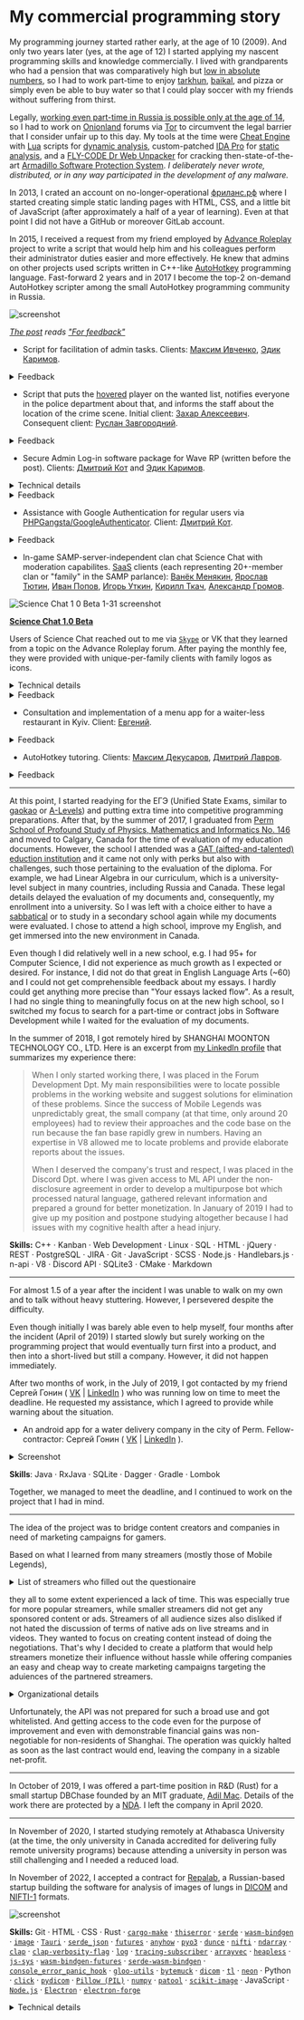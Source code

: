# My commercial programming story

My programming journey started rather early, at the age of 10 (2009). And only two years later (yes, at the age of 12) I started applying my nascent programming skills and knowledge commercially. I lived with grandparents who had a pension that was comparatively high but [low in absolute numbers](https://www.statista.com/statistics/1093950/average-monthly-retirement-benefit-value-russia/), so I had to work part-time to enjoy [tarkhun](https://en.wikipedia.org/wiki/Tarkhuna_(drink)), [baikal](https://en.wikipedia.org/wiki/Baikal_(drink)), and pizza or simply even be able to buy water so that I could play soccer with my friends without suffering from thirst.

Legally, [working even part-time in Russia is possible only at the age of 14](https://www.consultant.ru/document/cons_doc_LAW_34683/9627c87f117f9ccaaf55a73c9a614626c1e87ce0/), so I had to work on [Onionland](https://en.wiktionary.org/wiki/Onionland) forums via [Tor](https://en.wikipedia.org/wiki/Tor_(network)) to circumvent the legal barrier that I consider unfair up to this day. My tools at the time were [Cheat Engine](https://en.wikipedia.org/wiki/Cheat_Engine) with [Lua](https://en.wikipedia.org/wiki/Lua_(programming_language)) scripts for [dynamic analysis](https://en.wikipedia.org/wiki/Dynamic_program_analysis), custom-patched [IDA Pro](https://en.wikipedia.org/wiki/Interactive_Disassembler) for [static analysis](https://en.wikipedia.org/wiki/Static_program_analysis), and a [FLY-CODE Dr Web Unpacker](https://cdn-download.drweb.com/pub/drweb/esuite/13.0.0/documentation/drweb-13.0-esuite-user-manual-windows-en.pdf) for cracking then-state-of-the-art [Armadillo Software Protection System](https://www.google.com/search?q=Armadillo+Software+Protection+System). *I deliberately never wrote, distributed, or in any way participated in the development of any malware.*

In 2013, I crated an account on no-longer-operational [фриланс.рф](фриланс.рф) where I started creating simple static landing pages with HTML, CSS, and a little bit of JavaScript (after approximately a half of a year of learning). Even at that point I did not have a GitHub or moreover GitLab account.

In 2015, I received a request from my friend employed by [Advance Roleplay](https://www.adv-rp.com/about_us/) project to write a script that would help him and his colleagues perform their administrator duties easier and more effectively. He knew that admins on other projects used scripts written in C++-like [AutoHotkey](https://en.wikipedia.org/wiki/AutoHotkey) programming language. Fast-forward 2 years and in 2017 I become the top-2 on-demand AutoHotkey scripter among the small AutoHotkey programming community in Russia.

![screenshot](https://i.imgur.com/WMp9aAv.png)

*[The post](https://vk.com/wall82826648_1150) reads ["For feedback"](https://translate.google.com/?sl=ru&tl=en&text=%D0%B4%D0%BB%D1%8F%20%D0%BE%D1%82%D0%B7%D1%8B%D0%B2%D0%BE%D0%B2%20%D0%BE%20%D1%80%D0%B0%D0%B1%D0%BE%D1%82%D0%B5&op=translate&hl=en)*

* Script for facilitation of admin tasks. Clients: [Максим Ивченко](https://vk.com/ivchencko1998), [Эдик Каримов](https://vk.com/id65484465).

<details>
  <summary>Feedback</summary>

[**Максим Ивченко**](https://vk.com/ivchencko1998):

> [I] agree with other commentators. The guy writes great scripts and what's the most important is that he doesn't get mad when asked for assistance.
> 
> Original: ["Согласен с остальными комментаторами. Чел пишет отличные скрипты и что главное, не бомбит если просишь помощи."](https://vk.com/wall82826648_1150?reply=1168).
> 
> Google Translate's take: ["Agree with other commentators. Chel writes excellent scripts and, most importantly, does not bomb if you ask for help."](https://translate.google.com/?hl=en&sl=ru&tl=en&text=%D0%A1%D0%BE%D0%B3%D0%BB%D0%B0%D1%81%D0%B5%D0%BD%20%D1%81%20%D0%BE%D1%81%D1%82%D0%B0%D0%BB%D1%8C%D0%BD%D1%8B%D0%BC%D0%B8%20%D0%BA%D0%BE%D0%BC%D0%BC%D0%B5%D0%BD%D1%82%D0%B0%D1%82%D0%BE%D1%80%D0%B0%D0%BC%D0%B8.%20%D0%A7%D0%B5%D0%BB%20%D0%BF%D0%B8%D1%88%D0%B5%D1%82%20%D0%BE%D1%82%D0%BB%D0%B8%D1%87%D0%BD%D1%8B%D0%B5%20%D1%81%D0%BA%D1%80%D0%B8%D0%BF%D1%82%D1%8B%20%D0%B8%20%D1%87%D1%82%D0%BE%20%D0%B3%D0%BB%D0%B0%D0%B2%D0%BD%D0%BE%D0%B5%2C%20%D0%BD%D0%B5%20%D0%B1%D0%BE%D0%BC%D0%B1%D0%B8%D1%82%20%D0%B5%D1%81%D0%BB%D0%B8%20%D0%BF%D1%80%D0%BE%D1%81%D0%B8%D1%88%D1%8C%20%D0%BF%D0%BE%D0%BC%D0%BE%D1%89%D0%B8.&op=translate).
</details>

* Script that puts the [hovered](https://www.merriam-webster.com/dictionary/hover) player on the wanted list, notifies everyone in the police department about that, and informs the staff about the location of the crime scene. Initial client: [Захар Алексеевич](https://vk.com/qw2143). Consequent client: [Руслан Завгородний](https://vk.com/zavgorus2k).

<details>
  <summary>Feedback</summary>

[**Захар Алексеевич**](https://vk.com/qw2143):

> "[The author] completed the task in a short time, excellent work. [I] recommend.".
> 
> Original: ["Сделал то, что требуется в короткие сроки, работа отличная. Советую обращаться."](https://vk.com/deemakid?w=wall82826648_1150_r1152).
>
> Google Translate's take: ["He did what was required in a short time, the work is excellent. I advise you to apply."](https://translate.google.com/?sl=ru&tl=en&text=%D0%A1%D0%B4%D0%B5%D0%BB%D0%B0%D0%BB%20%D1%82%D0%BE%2C%20%D1%87%D1%82%D0%BE%20%D1%82%D1%80%D0%B5%D0%B1%D1%83%D0%B5%D1%82%D1%81%D1%8F%20%D0%B2%20%D0%BA%D0%BE%D1%80%D0%BE%D1%82%D0%BA%D0%B8%D0%B5%20%D1%81%D1%80%D0%BE%D0%BA%D0%B8%2C%20%D1%80%D0%B0%D0%B1%D0%BE%D1%82%D0%B0%20%D0%BE%D1%82%D0%BB%D0%B8%D1%87%D0%BD%D0%B0%D1%8F.%20%D0%A1%D0%BE%D0%B2%D0%B5%D1%82%D1%83%D1%8E%20%D0%BE%D0%B1%D1%80%D0%B0%D1%89%D0%B0%D1%82%D1%8C%D1%81%D1%8F.&op=translate&hl=en).

[**Руслан Завгородний**](https://vk.com/zavgorus2k)

> [The author is] a man who is professional in the field of programming. His profound foundational knowledge and extensive experience allow him to develop a wide variety of different scripts which amaze the audience.
>
> Original: ["Человек, который является профессионалом в сфере программирования. Огромная база знаний и богатый опыт позволяют ему создавать разноплановые скрипты, которые удивляют аудиторию."](https://vk.com/wall82826648_1150?reply=1167).
>
> Google Translate's take: ["A person who is a professional in the field of programming. A huge knowledge base and rich experience allow him to create diverse scripts that surprise the audience."](https://translate.google.com/?sl=ru&tl=en&text=%D0%A7%D0%B5%D0%BB%D0%BE%D0%B2%D0%B5%D0%BA%2C%20%D0%BA%D0%BE%D1%82%D0%BE%D1%80%D1%8B%D0%B9%20%D1%8F%D0%B2%D0%BB%D1%8F%D0%B5%D1%82%D1%81%D1%8F%20%D0%BF%D1%80%D0%BE%D1%84%D0%B5%D1%81%D1%81%D0%B8%D0%BE%D0%BD%D0%B0%D0%BB%D0%BE%D0%BC%20%D0%B2%20%D1%81%D1%84%D0%B5%D1%80%D0%B5%20%D0%BF%D1%80%D0%BE%D0%B3%D1%80%D0%B0%D0%BC%D0%BC%D0%B8%D1%80%D0%BE%D0%B2%D0%B0%D0%BD%D0%B8%D1%8F.%20%D0%9E%D0%B3%D1%80%D0%BE%D0%BC%D0%BD%D0%B0%D1%8F%20%D0%B1%D0%B0%D0%B7%D0%B0%20%D0%B7%D0%BD%D0%B0%D0%BD%D0%B8%D0%B9%20%D0%B8%20%D0%B1%D0%BE%D0%B3%D0%B0%D1%82%D1%8B%D0%B9%20%D0%BE%D0%BF%D1%8B%D1%82%20%D0%BF%D0%BE%D0%B7%D0%B2%D0%BE%D0%BB%D1%8F%D1%8E%D1%82%20%D0%B5%D0%BC%D1%83%20%D1%81%D0%BE%D0%B7%D0%B4%D0%B0%D0%B2%D0%B0%D1%82%D1%8C%20%D1%80%D0%B0%D0%B7%D0%BD%D0%BE%D0%BF%D0%BB%D0%B0%D0%BD%D0%BE%D0%B2%D1%8B%D0%B5%20%D1%81%D0%BA%D1%80%D0%B8%D0%BF%D1%82%D1%8B%2C%20%D0%BA%D0%BE%D1%82%D0%BE%D1%80%D1%8B%D0%B5%20%D1%83%D0%B4%D0%B8%D0%B2%D0%BB%D1%8F%D1%8E%D1%82%20%D0%B0%D1%83%D0%B4%D0%B8%D1%82%D0%BE%D1%80%D0%B8%D1%8E.%0A&op=translate&hl=en).
</details>

* Secure Admin Log-in software package for Wave RP (written before the post). Clients: [Дмитрий Кот](https://vk.com/kowka228) and [Эдик Каримов](https://vk.com/id65484465).

<details>
  <summary>Technical details</summary>

This solution consisted of several components:
  - Admin ID Generator. The one-time executable that obtained the serial number of the hard drive, and requested the server to finalize giving the admin rights to the account on the active SAMP launcher. In the process, it also assigned the admin a unique ID, hence the name. It also had a simplistic GUI that displayed such information as IP, encrypted serial number of the hard-drive, and the nickname of the active SAMP account. Upon competion, the application displayed a congratulatory window and overwrote the clipboard with the new admin ID, which the new administrator was supposed to keep secret. Since the access to the Admin ID Generator was supposed to be provided via one-time link and only over a screen-sharing session on Skype and the application was fairly useless for anyone without the pre-authorization, the Admin ID Generator never received its own builder.
  - Minimal PHP & MySQL server implementing the necessary routing and handlers, including those for keeping the track of the admin data records, as well as those for providing REST API for verification of one-time passwords-hashes generated based on the serial numbers of the hard drives and time (for up to 3 secs difference).
  - Secure Admin Log-in application builder. This builder was supposed to build binary-wise distinct yet functionally equivalent applications for each new admin so that the leaks of the applications were identifiable. Functionally, any of these applications would notify the server about being ran on a particular hardware (serial number of the hard drive) and on a particular IP so that the server could instantly remove the admin rights of the suspected admin if their admin ID is compomised and so that the admin could log-in with dynamically-generated passwords hassle-free.
</details>

<details>
  <summary>Feedback</summary>

> He executes all [feature-]requests with brilliance. [He posses] creativity and out-of-the-box approach to development, as well as great *исполнительность* (check notes) and responsibility. To sum it up, AMAZING!
> 
> *Linguistic note: the word "исполнительность" is a noun that means the capability of an individual to get things done, often implying regardless of the circumstances and ["black swans"](https://en.wikipedia.org/wiki/Black_swan_theory). It also has a strong connotation with self-discipline and/or diligence.*
> 
> Original: ["Справляется со всеми задачами на отлично. Креативность и нестандартный подход к делу, а также хорошая исполнительность и чувство ответственности. В общем, мо-ло-дец!"](https://vk.com/wall82826648_1150?reply=1165).
> 
> Google Translate's take: ["Copes with all tasks perfectly well. Creativity and a non-standard approach to business, as well as good diligence and a sense of responsibility. In general, mo-lo-dets!"](https://translate.google.com/?hl=en&sl=ru&tl=en&text=%D0%A1%D0%BF%D1%80%D0%B0%D0%B2%D0%BB%D1%8F%D0%B5%D1%82%D1%81%D1%8F%20%D1%81%D0%BE%20%D0%B2%D1%81%D0%B5%D0%BC%D0%B8%20%D0%B7%D0%B0%D0%B4%D0%B0%D1%87%D0%B0%D0%BC%D0%B8%20%D0%BD%D0%B0%20%D0%BE%D1%82%D0%BB%D0%B8%D1%87%D0%BD%D0%BE.%20%D0%9A%D1%80%D0%B5%D0%B0%D1%82%D0%B8%D0%B2%D0%BD%D0%BE%D1%81%D1%82%D1%8C%20%D0%B8%20%D0%BD%D0%B5%D1%81%D1%82%D0%B0%D0%BD%D0%B4%D0%B0%D1%80%D1%82%D0%BD%D1%8B%D0%B9%20%D0%BF%D0%BE%D0%B4%D1%85%D0%BE%D0%B4%20%D0%BA%20%D0%B4%D0%B5%D0%BB%D1%83%2C%20%D0%B0%20%D1%82%D0%B0%D0%BA%D0%B6%D0%B5%20%D1%85%D0%BE%D1%80%D0%BE%D1%88%D0%B0%D1%8F%20%D0%B8%D1%81%D0%BF%D0%BE%D0%BB%D0%BD%D0%B8%D1%82%D0%B5%D0%BB%D1%8C%D0%BD%D0%BE%D1%81%D1%82%D1%8C%20%D0%B8%20%D1%87%D1%83%D0%B2%D1%81%D1%82%D0%B2%D0%BE%20%D0%BE%D1%82%D0%B2%D0%B5%D1%82%D1%81%D1%82%D0%B2%D0%B5%D0%BD%D0%BD%D0%BE%D1%81%D1%82%D0%B8.%20%D0%92%20%D0%BE%D0%B1%D1%89%D0%B5%D0%BC%2C%20%D0%BC%D0%BE-%D0%BB%D0%BE-%D0%B4%D0%B5%D1%86!&op=translate).
</details>

* Assistance with Google Authentication for regular users via [PHPGangsta/GoogleAuthenticator](https://github.com/PHPGangsta/GoogleAuthenticator). Client: [Дмитрий Кот](https://vk.com/kowka228).

<details>
  <summary>Feedback</summary>

> [The author] helped with Google Authenticator Web API in short time. I'm very grateful, thanks.
> 
> Original: ["Помог с Web API Google Authenticator за короткое время. I'm very blagodaren, thanks."](https://vk.com/deemakid?w=wall82826648_1150_r1154).
>
> Google Translate's take: ["Helped with Google Authenticator Web API in a short time. I'm very grateful, thanks."](https://translate.google.com/?hl=en&sl=ru&tl=en&text=%D0%9F%D0%BE%D0%BC%D0%BE%D0%B3%20%D1%81%20Web%20API%20Google%20Authenticator%20%D0%B7%D0%B0%20%D0%BA%D0%BE%D1%80%D0%BE%D1%82%D0%BA%D0%BE%D0%B5%20%D0%B2%D1%80%D0%B5%D0%BC%D1%8F.%20I%27m%20very%20blagodaren%2C%20thanks.&op=translate).
</details>

* In-game SAMP-server-independent clan chat Science Chat with moderation capabilites. [SaaS](https://en.wikipedia.org/wiki/Software_as_a_service) clients (each representing 20+-member clan or "family" in the SAMP parlance): [Ванёк Менякин](https://vk.com/vanek185), [Ярослав Тютин](https://vk.com/one.hardy), [Иван Попов](https://vk.com/id157455936), [Игорь Уткин](https://vk.com/igorau), [Кирилл Ткач](https://vk.com/kirillxtkach), [Александр Громов](https://vk.com/wall82826648_1150?reply=1198).

![Science Chat 1 0 Beta 1-31 screenshot](https://user-images.githubusercontent.com/16991108/235563972-fc2acf9e-e081-4485-ba65-3bba55fab4da.png)

[**Science Chat 1.0 Beta**](https://www.youtube.com/watch?v=HmsZO19Qj_0)

Users of Science Chat reached out to me via [`Skype`](https://en.wikipedia.org/wiki/Skype) or VK that they learned from a topic on the Advance Roleplay forum. After paying the monthly fee, they were provided with unique-per-family clients with family logos as icons.

<details>
  <summary>Technical details</summary>
  
Regardless of the family, these clients underwent the initialilizing procedure via a centralized PHP&MySQL server and after that established decentralized communication via UDP sockets using a simple custom binary protocol. The server was responsible for delivering the most important messages such as muting, unmuting, nickname change, etc, as well as for storing the financial information (expiry dates, client contacts, etc).
</details>
  
<details>
  <summary>Feedback</summary>

[**Ярослав Тютин**](https://vk.com/one.hardy):

> The author pays close attention to suggestions, criticism. The script is wonderful but still requires extra polishing.
>
> Original: ["Автор прислушивается к предложениям, критики. Скрипт отличный, но в какой-то степени требует доработки."](https://vk.com/deemakid?w=wall82826648_1150_r1155).
>
> Google Translate's take: ["The author listens to suggestions and criticism. The script is great, but needs some work."]([https://translate.google.com/?hl=en&sl=ru&tl=en&text=%D0%9F%D0%BE%D0%BC%D0%BE%D0%B3%20%D1%81%20Web%20API%20Google%20Authenticator%20%D0%B7%D0%B0%20%D0%BA%D0%BE%D1%80%D0%BE%D1%82%D0%BA%D0%BE%D0%B5%20%D0%B2%D1%80%D0%B5%D0%BC%D1%8F.%20I%27m%20very%20blagodaren%2C%20thanks.&op=translate](https://translate.google.com/?hl=en&sl=ru&tl=en&text=%D0%90%D0%B2%D1%82%D0%BE%D1%80%20%D0%BF%D1%80%D0%B8%D1%81%D0%BB%D1%83%D1%88%D0%B8%D0%B2%D0%B0%D0%B5%D1%82%D1%81%D1%8F%20%D0%BA%20%D0%BF%D1%80%D0%B5%D0%B4%D0%BB%D0%BE%D0%B6%D0%B5%D0%BD%D0%B8%D1%8F%D0%BC%2C%20%D0%BA%D1%80%D0%B8%D1%82%D0%B8%D0%BA%D0%B8.%20%D0%A1%D0%BA%D1%80%D0%B8%D0%BF%D1%82%20%D0%BE%D1%82%D0%BB%D0%B8%D1%87%D0%BD%D1%8B%D0%B9%2C%20%D0%BD%D0%BE%20%D0%B2%20%D0%BA%D0%B0%D0%BA%D0%BE%D0%B9-%D1%82%D0%BE%20%D1%81%D1%82%D0%B5%D0%BF%D0%B5%D0%BD%D0%B8%20%D1%82%D1%80%D0%B5%D0%B1%D1%83%D0%B5%D1%82%20%D0%B4%D0%BE%D1%80%D0%B0%D0%B1%D0%BE%D1%82%D0%BA%D0%B8.&op=translate)).
>
> *Note: the criticism was related to the need to know which one of the four string encodings was used by their client of SAMP (e.g. [ANSI](https://vovsoft.com/blog/difference-between-ansi-and-utf-8/)). Since there were multiple popular SAMP clients and the string encodings used by the client of SAMP could differ from those used by the OS, I did not see an easy way to determine the string encodings. In addition, the hosting provider [Fozzy](https://fozzy.com/us/) had short daily downtimes, which happened during the prime time due to the time difference.*

[**Иван Попов**](https://vk.com/id157455936):

> Good programmer, but he refused to create a \[CS:GO skin\] roulette.
> 
> Original: ["Хороший программист, только рулетку писать отказался"](https://vk.com/wall82826648_1150?reply=1156).
> 
> Google Translate's take: ["Good programmer, only refused to write roulette"](https://translate.google.com/?hl=en&sl=ru&tl=en&text=%D0%A5%D0%BE%D1%80%D0%BE%D1%88%D0%B8%D0%B9%20%D0%BF%D1%80%D0%BE%D0%B3%D1%80%D0%B0%D0%BC%D0%BC%D0%B8%D1%81%D1%82%2C%20%D1%82%D0%BE%D0%BB%D1%8C%D0%BA%D0%BE%20%D1%80%D1%83%D0%BB%D0%B5%D1%82%D0%BA%D1%83%20%D0%BF%D0%B8%D1%81%D0%B0%D1%82%D1%8C%20%D0%BE%D1%82%D0%BA%D0%B0%D0%B7%D0%B0%D0%BB%D1%81%D1%8F&op=translate).
>
> *Note: I refused to take up this job because gambling contravenes my principles.*

[**Игорь Уткин**](https://vk.com/igorau):

> Great script. Great author. [You got my] respect!
> 
> Original: ["Отличный скрипт. Отличный автор. Респект!"](https://vk.com/wall82826648_1150?reply=1159).
> 
> Google Translate's take: ["Great script. Excellent author. Respect!"](https://translate.google.com/?hl=en&sl=ru&tl=en&text=%D0%9E%D1%82%D0%BB%D0%B8%D1%87%D0%BD%D1%8B%D0%B9%20%D1%81%D0%BA%D1%80%D0%B8%D0%BF%D1%82.%20%D0%9E%D1%82%D0%BB%D0%B8%D1%87%D0%BD%D1%8B%D0%B9%20%D0%B0%D0%B2%D1%82%D0%BE%D1%80.%20%D0%A0%D0%B5%D1%81%D0%BF%D0%B5%D0%BA%D1%82!&op=translate).

[**Ванёк Менякин**](https://vk.com/vanek185):

> Skilled man who knows his trade well. He puts his [heart and] soul into the scripts. 
> 
> Original: ["Умелый человек, знает толк в своем деле. Все скриптв делает с душой."](https://vk.com/wall82826648_1150?reply=1160).
> 
> Google Translate's take: ["Skilled man, knows a lot about his business. All scripts do with soul."](https://translate.google.com/?hl=en&sl=ru&tl=en&text=%D0%A3%D0%BC%D0%B5%D0%BB%D1%8B%D0%B9%20%D1%87%D0%B5%D0%BB%D0%BE%D0%B2%D0%B5%D0%BA%2C%20%D0%B7%D0%BD%D0%B0%D0%B5%D1%82%20%D1%82%D0%BE%D0%BB%D0%BA%20%D0%B2%20%D1%81%D0%B2%D0%BE%D0%B5%D0%BC%20%D0%B4%D0%B5%D0%BB%D0%B5.%20%D0%92%D1%81%D0%B5%20%D1%81%D0%BA%D1%80%D0%B8%D0%BF%D1%82%D0%B2%20%D0%B4%D0%B5%D0%BB%D0%B0%D0%B5%D1%82%20%D1%81%20%D0%B4%D1%83%D1%88%D0%BE%D0%B9.&op=translate).

[**Кирилл Ткач**](https://vk.com/kirillxtkach):

> [He has] developed plenty of awesome scripts, which remain in use up to this day, [I can] recommend you to everyone. +rep.
>
> Original: ["Сделал множество отличных скриптов, которые используются по сей день, всем советую. +rep"](https://vk.com/wall82826648_1150?reply=1161).
> 
> Google Translate's take: ["I made a lot of great scripts that are used to this day, I advise everyone. +rep"](https://translate.google.com/?hl=en&sl=ru&tl=en&text=%D0%A1%D0%B4%D0%B5%D0%BB%D0%B0%D0%BB%20%D0%BC%D0%BD%D0%BE%D0%B6%D0%B5%D1%81%D1%82%D0%B2%D0%BE%20%D0%BE%D1%82%D0%BB%D0%B8%D1%87%D0%BD%D1%8B%D1%85%20%D1%81%D0%BA%D1%80%D0%B8%D0%BF%D1%82%D0%BE%D0%B2%2C%20%D0%BA%D0%BE%D1%82%D0%BE%D1%80%D1%8B%D0%B5%20%D0%B8%D1%81%D0%BF%D0%BE%D0%BB%D1%8C%D0%B7%D1%83%D1%8E%D1%82%D1%81%D1%8F%20%D0%BF%D0%BE%20%D1%81%D0%B5%D0%B9%20%D0%B4%D0%B5%D0%BD%D1%8C%2C%20%D0%B2%D1%81%D0%B5%D0%BC%20%D1%81%D0%BE%D0%B2%D0%B5%D1%82%D1%83%D1%8E.%20%2Brep&op=translate)

[**Дмитрий Казначеев**](https://vk.com/dikey41):

> Amazing person who can help anytime and does not get mad. [You should] contact [him] :)
>
> Original: ["Отличный человек, все время поможет и не бомбит. Обращайтесь)"](https://vk.com/wall82826648_1150?reply=1162).
>
> Google Translate's take: ["A great person, he always helps and does not bomb. Contact)"](https://translate.google.com/?hl=en&sl=ru&tl=en&text=%D0%9E%D1%82%D0%BB%D0%B8%D1%87%D0%BD%D1%8B%D0%B9%20%D1%87%D0%B5%D0%BB%D0%BE%D0%B2%D0%B5%D0%BA%2C%20%D0%B2%D1%81%D0%B5%20%D0%B2%D1%80%D0%B5%D0%BC%D1%8F%20%D0%BF%D0%BE%D0%BC%D0%BE%D0%B6%D0%B5%D1%82%20%D0%B8%20%D0%BD%D0%B5%20%D0%B1%D0%BE%D0%BC%D0%B1%D0%B8%D1%82.%20%D0%9E%D0%B1%D1%80%D0%B0%D1%89%D0%B0%D0%B9%D1%82%D0%B5%D1%81%D1%8C)&op=translate).

[**Рамиз Гасанлы**](https://vk.com/ramizik177):

> I wish you success in the growth.
> 
> Original: ["Желаю удачи в развитии"](https://vk.com/wall82826648_1150?reply=1163).
> 
> Google Translate's take: ["I wish you good luck in development"](https://translate.google.com/?hl=en&sl=ru&tl=en&text=%D0%96%D0%B5%D0%BB%D0%B0%D1%8E%20%D1%83%D0%B4%D0%B0%D1%87%D0%B8%20%D0%B2%20%D1%80%D0%B0%D0%B7%D0%B2%D0%B8%D1%82%D0%B8%D0%B8&op=translate).

[**Дмитрий Ляшик**](https://vk.com/dima_lyashik):

> [He] creates amazing scripts and even knows something [advanced] in programming, while being a great friend with whom you can discuss [anything and] whenever.
> 
> Original: ["Делает отличные скрипты и даже что-то знает в программировании, а так отличный друг с которым можно всегда поговорить"](https://vk.com/wall82826648_1150?reply=1164).
> 
> Google Translate's take: ["Makes great scripts and even knows something in programming, otherwise a great friend with whom you can always talk"](https://translate.google.com/?hl=en&sl=ru&tl=en&text=%D0%94%D0%B5%D0%BB%D0%B0%D0%B5%D1%82%20%D0%BE%D1%82%D0%BB%D0%B8%D1%87%D0%BD%D1%8B%D0%B5%20%D1%81%D0%BA%D1%80%D0%B8%D0%BF%D1%82%D1%8B%20%D0%B8%20%D0%B4%D0%B0%D0%B6%D0%B5%20%D1%87%D1%82%D0%BE-%D1%82%D0%BE%20%D0%B7%D0%BD%D0%B0%D0%B5%D1%82%20%D0%B2%20%D0%BF%D1%80%D0%BE%D0%B3%D1%80%D0%B0%D0%BC%D0%BC%D0%B8%D1%80%D0%BE%D0%B2%D0%B0%D0%BD%D0%B8%D0%B8%2C%20%D0%B0%20%D1%82%D0%B0%D0%BA%20%D0%BE%D1%82%D0%BB%D0%B8%D1%87%D0%BD%D1%8B%D0%B9%20%D0%B4%D1%80%D1%83%D0%B3%20%D1%81%20%D0%BA%D0%BE%D1%82%D0%BE%D1%80%D1%8B%D0%BC%20%D0%BC%D0%BE%D0%B6%D0%BD%D0%BE%20%D0%B2%D1%81%D0%B5%D0%B3%D0%B4%D0%B0%20%D0%BF%D0%BE%D0%B3%D0%BE%D0%B2%D0%BE%D1%80%D0%B8%D1%82%D1%8C&op=translate).

[**Денис Перцев**](https://vk.com/d3ncha):

> I am a layman when it comes to programming [so I cannot appreciate the technical merit] but I loved the application [he had developed].
> 
> Original: ["Я в программирование ноль, но сама программа мне сильно понравилась"](https://vk.com/wall82826648_1150?reply=1166).
> 
> Google Translate's take: ["I am zero in programming, but I really liked the program itself"](https://translate.google.com/?hl=en&sl=ru&tl=en&text=%D0%AF%20%D0%B2%20%D0%BF%D1%80%D0%BE%D0%B3%D1%80%D0%B0%D0%BC%D0%BC%D0%B8%D1%80%D0%BE%D0%B2%D0%B0%D0%BD%D0%B8%D0%B5%20%D0%BD%D0%BE%D0%BB%D1%8C%2C%20%D0%BD%D0%BE%20%D1%81%D0%B0%D0%BC%D0%B0%20%D0%BF%D1%80%D0%BE%D0%B3%D1%80%D0%B0%D0%BC%D0%BC%D0%B0%20%D0%BC%D0%BD%D0%B5%20%D1%81%D0%B8%D0%BB%D1%8C%D0%BD%D0%BE%20%D0%BF%D0%BE%D0%BD%D1%80%D0%B0%D0%B2%D0%B8%D0%BB%D0%B0%D1%81%D1%8C&op=translate).

[**Александр Громов**](https://vk.com/wall82826648_1150?reply=1198):

> He's the GOAT. 🤗
> 
> Original: ["Топовый чел ин зе ворлд 🤗"](https://vk.com/wall82826648_1150?reply=1198).
>
> Google Translate's take: ["Top person in the world 🤗"](https://translate.google.com/?hl=en&sl=ru&tl=en&text=%D0%A2%D0%BE%D0%BF%D0%BE%D0%B2%D1%8B%D0%B9%20%D1%87%D0%B5%D0%BB%20%D0%B8%D0%BD%20%D0%B7%D0%B5%20%D0%B2%D0%BE%D1%80%D0%BB%D0%B4%20%F0%9F%A4%97&op=translate).

* Test coverage and debugging of a chat bot for VK.

> [He] helped me with testing of a mini-project, and found important defects, thank you.
> 
> Original: ["Помог протестировать мини-проект, заметил важные недочеты, благодарствую"](https://vk.com/wall82826648_1150?reply=1157).
>
> Google Translate's take: ["Helped to test a mini-project, noticed important shortcomings, thank you"](https://translate.google.com/?hl=en&sl=ru&tl=en&text=%D0%9F%D0%BE%D0%BC%D0%BE%D0%B3%20%D0%BF%D1%80%D0%BE%D1%82%D0%B5%D1%81%D1%82%D0%B8%D1%80%D0%BE%D0%B2%D0%B0%D1%82%D1%8C%20%D0%BC%D0%B8%D0%BD%D0%B8-%D0%BF%D1%80%D0%BE%D0%B5%D0%BA%D1%82%2C%20%D0%B7%D0%B0%D0%BC%D0%B5%D1%82%D0%B8%D0%BB%20%D0%B2%D0%B0%D0%B6%D0%BD%D1%8B%D0%B5%20%D0%BD%D0%B5%D0%B4%D0%BE%D1%87%D0%B5%D1%82%D1%8B%2C%20%D0%B1%D0%BB%D0%B0%D0%B3%D0%BE%D0%B4%D0%B0%D1%80%D1%81%D1%82%D0%B2%D1%83%D1%8E&op=translate).

</details>
  
* Consultation and implementation of a menu app for a waiter-less restaurant in Kyiv. Client: [Евгений](https://vk.com/id203068495).

<details>
  <summary>Feedback</summary>

> During the discussion of several projects [he] proposed a plethora of interesting ideas, which soon were implemented by himself. Long story short, +rep.
>
> Original:["В процессе обсуждения нескольких проектов выдвигал множество интересных идей, которые вскоре были реализованы им же. +rep короче."](https://vk.com/wall82826648_1150?reply=1158).
>
> Google Translate's take: ["In the process of discussing several projects, he put forward many interesting ideas, which were soon implemented by him. +rep shorter"](https://translate.google.com/?hl=en&sl=ru&tl=en&text=%D0%92%20%D0%BF%D1%80%D0%BE%D1%86%D0%B5%D1%81%D1%81%D0%B5%20%D0%BE%D0%B1%D1%81%D1%83%D0%B6%D0%B4%D0%B5%D0%BD%D0%B8%D1%8F%20%D0%BD%D0%B5%D1%81%D0%BA%D0%BE%D0%BB%D1%8C%D0%BA%D0%B8%D1%85%20%D0%BF%D1%80%D0%BE%D0%B5%D0%BA%D1%82%D0%BE%D0%B2%20%D0%B2%D1%8B%D0%B4%D0%B2%D0%B8%D0%B3%D0%B0%D0%BB%20%D0%BC%D0%BD%D0%BE%D0%B6%D0%B5%D1%81%D1%82%D0%B2%D0%BE%20%D0%B8%D0%BD%D1%82%D0%B5%D1%80%D0%B5%D1%81%D0%BD%D1%8B%D1%85%20%D0%B8%D0%B4%D0%B5%D0%B9%2C%20%D0%BA%D0%BE%D1%82%D0%BE%D1%80%D1%8B%D0%B5%20%D0%B2%D1%81%D0%BA%D0%BE%D1%80%D0%B5%20%D0%B1%D1%8B%D0%BB%D0%B8%20%D1%80%D0%B5%D0%B0%D0%BB%D0%B8%D0%B7%D0%BE%D0%B2%D0%B0%D0%BD%D1%8B%20%D0%B8%D0%BC%20%D0%B6%D0%B5.%20%2Brep%20%D0%BA%D0%BE%D1%80%D0%BE%D1%87%D0%B5&op=translate).
</details>

* AutoHotkey tutoring. Clients: [Максим Декусаров](https://vk.com/maxuta_dmm), [Дмитрий Лавров](https://vk.com/dimka_zabby).

<details>
  <summary>Feedback</summary>

[**Максим Декусаров**](https://vk.com/maxuta_dmm):

> He helped [me] to write the programs [that I needed] and explained how to do this. I am immensely grateful.
> 
> Original: ["Помог написать программы и объяснил как это делать. Превелико благодарствую."](https://vk.com/wall82826648_1150?reply=1169).
>
> Google Translate's take: ["Helped write programs and explained how to do it. Thank you very much."](https://translate.google.com/?hl=en&sl=ru&tl=en&text=%D0%9F%D0%BE%D0%BC%D0%BE%D0%B3%20%D0%BD%D0%B0%D0%BF%D0%B8%D1%81%D0%B0%D1%82%D1%8C%20%D0%BF%D1%80%D0%BE%D0%B3%D1%80%D0%B0%D0%BC%D0%BC%D1%8B%20%D0%B8%20%D0%BE%D0%B1%D1%8A%D1%8F%D1%81%D0%BD%D0%B8%D0%BB%20%D0%BA%D0%B0%D0%BA%20%D1%8D%D1%82%D0%BE%20%D0%B4%D0%B5%D0%BB%D0%B0%D1%82%D1%8C.%20%D0%9F%D1%80%D0%B5%D0%B2%D0%B5%D0%BB%D0%B8%D0%BA%D0%BE%20%D0%B1%D0%BB%D0%B0%D0%B3%D0%BE%D0%B4%D0%B0%D1%80%D1%81%D1%82%D0%B2%D1%83%D1%8E.&op=translate).
</details>

---

At this point,  I started readying for the ЕГЭ (Unified State Exams, similar to [gaokao](https://en.wikipedia.org/wiki/Gaokao) or [A-Levels](https://en.wikipedia.org/wiki/A-Level)) and putting extra time into competitive programming preparations. After that, by the summer of 2017, I graduated from 
[Perm School of Profound Study of Physics, Mathematics and Informatics No. 146](https://s146.ru/about) and moved to Calgary, Canada for the time of evaluation of my education documents. However, the school I attended was a [GAT (aifted-and-talented) eduction institution](https://en.wikipedia.org/wiki/Gifted_education) and it came not only with perks but also with challenges, such those pertaining to the evaluation of the diploma. For example, we had Linear Algebra in our curriculum, which is a university-level subject in many countries, including Russia and Canada. These legal details delayed the evaluation of my documents and, consequently, my enrollment into a university. So I was left with a choice either to have a [sabbatical](https://en.wikipedia.org/wiki/Gap_year) or to study in a secondary school again while my documents were evaluated. I chose to attend a high school, improve my English, and get immersed into the new environment in Canada.

Even though I did relatively well in a new school, e.g. I had 95+ for Computer Science, I did not experience as much growth as I expected or desired. For instance, I did not do that great in English Language Arts (~60) and I could not get comprehensible feedback about my essays. I hardly could get anything more precise than "Your essays lacked flow". As a result, I had no single thing to meaningfully focus on at the new high school, so I switched my focus to search for a part-time or contract jobs in Software Development while I waited for the evaluation of my documents.

In the summer of 2018, I got remotely hired by SHANGHAI MOONTON TECHNOLOGY CO., LTD. Here is an excerpt from [my LinkedIn profile](https://www.linkedin.com/in/dmitrii-demenev-9713a5167/) that summarizes my experience there:

> When I only started working there, I was placed in the Forum Development Dpt. My main responsibilities were to locate possible problems in the working website and suggest solutions for elimination of these problems. Since the success of Mobile Legends was unpredictably great, the small company (at that time, only around 20 employees) had to review their approaches and the code base on the run because the fan base rapidly grew in numbers. Having an expertise in V8 allowed me to locate problems and provide elaborate reports about the issues.
>
> When I deserved the company's trust and respect, I was placed in the Discord Dpt. where I was given access to ML API under the non-disclosure agreement in order to develop a multipurpose bot which processed natural language, gathered relevant information and prepared a ground for better monetization. In January of 2019 I had to give up my position and postpone studying altogether because I had issues with my cognitive health after a head injury.

**Skills:** C++ · Kanban · Web Development · Linux · SQL · HTML · jQuery · REST · PostgreSQL · JIRA · Git · JavaScript · SCSS · Node.js · Handlebars.js · n-api · V8 · Discord API · SQLite3 · CMake · Markdown

---

For almost 1.5 of a year after the incident I was unable to walk on my own and to talk without heavy stuttering. However, I persevered despite the difficulty.

Even though initially I was barely able even to help myself, four months after the incident (April of 2019) I started slowly but surely working on the programming project that would eventually turn first into a product, and then into a short-lived but still a company. However, it did not happen immediately.

After two months of work, in the July of 2019, I got contacted by my friend Сергей Гонин ( [VK](https://vk.com/sergeygonin) | [LinkedIn](https://www.linkedin.com/in/sergeygonin/) ) who was running low on time to meet the deadline. He requested my assistance, which I agreed to provide while warning about the situation.

* An android app for a water delivery company in the city of Perm. Fellow-contractor: Сергей Гонин ( [VK](https://vk.com/sergeygonin) | [LinkedIn](https://www.linkedin.com/in/sergeygonin/) ).

<details>
  <summary>Screenshot</summary>
![Screenshot](https://sun9-25.userapi.com/impf/c850124/v850124158/181867/2BVEKOWcNcs.jpg?size=496x743&quality=96&sign=1ba8d2f751acfc1cf767359fa3fbe16a&type=album)
</details>

**Skills**: Java · RxJava · SQLite · Dagger · Gradle · Lombok

Together, we managed to meet the deadline, and I continued to work on the project that I had in mind.

---

The idea of the project was to bridge content creators and companies in need of marketing campaigns for gamers.

Based on what I learned from many streamers (mostly those of Mobile Legends),

<details>
  <summary>List of streamers who filled out the questionaire</summary>

* Тимур "tpabomah" Хафизов ( [VK](https://vk.com/travostream) | [YouTube](https://www.youtube.com/@tpabomah_) )
* Пётр "Wonderbelka" Самошкин ( [VK](https://vk.com/windy1234) | [YouTube](https://www.youtube.com/@Wonderbelka) )
* Андрей "Chiilstream" Горячев ( [VK](https://vk.com/davichto) | [YouTube](https://www.youtube.com/@Chiilstreeam) )
* ...
</details>

they all to some extent experienced a lack of time. This was especially true for more popular streamers, while smaller streamers did not get any sponsored content or ads. Streamers of all audience sizes also disliked if not hated the discussion of terms of native ads on live streams and in videos. They wanted to focus on creating content instead of doing the negotiations. That's why I decided to create a platform that would help streamers monetize their influence without hassle while offering companies an easy and cheap way to create marketing campaigns targeting the aduiences of the partnered streamers.

<details>
  <summary>Organizational details</summary>

After four months of work, the basic functionality of the platform was implemented, the next step was to start getting the content creators onboard. Even though the setup was designed to be very easy, convincing the streamers to add a third-party component to their [OBS](https://en.wikipedia.org/wiki/OBS_Studio) was a task requiring great care and thorough preparations. 

That's when I decided to cooperate with my previous employer, Moonton, to create some value for the streamers that would help get them on board. As a previous employee at a Discord department, I had experience of working with ML API, which notably exposed rank (also colloquially known as MMR or "stars").

After negotiations with my previous superior, my use of the API for small-scale testing was approved and in a couple of days the rank-displaying OBS component was ready and synchronized with the ML API via the relay that hid the actual ML API endpoints for the users.

![Screenshot1](https://i.imgur.com/yU3Tlc3.png)

![Screenshot2](https://i.imgur.com/KGUp5uu.png)

And soon the access to the component would be provided to the first big streamer, [Jimahn "Gosu General" Park](https://www.youtube.com/@Teamgosu), who at the time had 10,000+ concurrent viewers on his streams in prime time.

![Screenshot](https://i.imgur.com/AD0s5zR.png)

With around 20,000 concurrent viewers, we got our first marketing campaigns and first expansion of the team.

![screenshot](https://i.imgur.com/npNicjt.png)

[Everything about Claude Guide (Build, Emblem, Tips)ㅣMobile Legends | Gosu General TV](https://youtu.be/Vv9_z5JkB2g?t=137)

[Want to learn more?](https://www.linkedin.com/in/dmitrii-demenev-9713a5167/)
</details>

Unfortunately, the API was not prepared for such a broad use and got whitelisted. And getting access to the code even for the purpose of improvement and even with demonstrable financial gains was non-negotiable for non-residents of Shanghai. The operation was quickly halted as soon as the last contract would end, leaving the company in a sizable net-profit.

---

In October of 2019, I was offered a part-time position in R&D (Rust) for a small startup DBChase founded by an MIT graduate, [Adil Mac](https://www.linkedin.com/in/adil-m-304bb23/). Details of the work there are protected by a [NDA](https://en.wikipedia.org/wiki/Non-disclosure_agreement). I left the company in April 2020.

---

In November of 2020, I started studying remotely at Athabasca University (at the time, the only university in Canada accredited for delivering fully remote university programs) because attending a university in person was still challenging and I needed a reduced load.

In November of 2022, I accepted a contract for [Repalab](https://repalab.ru/), a Russian-based startup building the software for analysis of images of lungs in [DICOM](https://en.wikipedia.org/wiki/DICOM) and [NIFTI-1](https://nifti.nimh.nih.gov/nifti-1/) formats.

![screenshot](https://camo.githubusercontent.com/bc92b63c61f20a50d1af47a41e97325361d0837b8701fc15b1b5a0775b3b31c9/68747470733a2f2f692e696d6775722e636f6d2f417939556f504a2e706e67)

**Skills:**  Git · HTML ·  CSS · Rust · [`cargo-make`](https://crates.io/crates/cargo-make) · [`thiserror`](https://crates.io/crates/thiserror) · [`serde`](https://crates.io/crates/serde) · [`wasm-bindgen`](https://crates.io/crates/wasm-bindgen) · [`image`](https://crates.io/crates/image) · [`Tauri`](https://tauri.app/) · [`serde_json`](https://crates.io/crates/serde_json) · [`futures`](https://crates.io/crates/futures) · [`anyhow`](https://crates.io/crates/anyhow) · [`pyo3`](https://crates.io/crates/pyo3) · [`dunce`](https://crates.io/crates/dunce) · [`nifti`](https://crates.io/crates/nifti) · [`ndarray`](https://crates.io/crates/ndarray) · [`clap`](https://crates.io/crates/clap) · [`clap-verbosity-flag`](https://crates.io/crates/clap-verbosity-flag) · [`log`](https://crates.io/crates/log) · [`tracing-subscriber`](https://crates.io/crates/tracing-subscriber) · [`arrayvec`](https://crates.io/crates/arrayvec) · [`heapless`](https://crates.io/crates/heapless) · [`js-sys`](https://crates.io/crates/js-sys) · [`wasm-bindgen-futures`](https://crates.io/crates/wasm-bindgen-futures) · [`serde-wasm-bindgen`](https://crates.io/crates/serde-wasm-bindgen) · [`console_error_panic_hook`](https://crates.io/crates/console_error_panic_hook) · [`gloo-utils`](https://crates.io/crates/gloo-utils) · [`bytemuck`](https://crates.io/crates/bytemuck) · [`dicom`](https://crates.io/crates/dicom) · [`tl`](https://crates.io/crates/tl) · [`neon`](https://neon-bindings.com/) · Python · [`click`](https://click.palletsprojects.com/en/8.1.x/) · [`pydicom`](https://pydicom.github.io/) · [`Pillow (PIL)`](https://pillow.readthedocs.io/en/stable/) · [`numpy`](https://numpy.org/) · [`patool`](https://pypi.org/project/patool/) · [`scikit-image`](https://scikit-image.org/) · JavaScript · [`Node.js`](https://nodejs.org/en) · [`Electron`](https://www.electronjs.org/) · [`electron-forge`](https://www.electronforge.io/)

<details>
  <summary>Technical details</summary>
  
Before I even contracted the startup, they already had core functionality written in Go programming language. They had an ML-powered server that generated "masks" (matrices of 1s and 0s) where 0 meant that the area of lung suffered from [ground-glass opacity](https://en.wikipedia.org/wiki/Ground-glass_opacity). And, according to the plan, the next stage of the project was to create a web application that would allow the radiologists to correct the masks as necessary, thereby semi-automating this worfklow (so that eventually this step could be fully automated). However, as the result of the research they conducted, they discovered several challenges:
  
  1. Work with the host filesystem was complicated by safety measures in browsers.
  2. These file formats ([DICOM](https://en.wikipedia.org/wiki/DICOM) and [NIFTI-1](https://nifti.nimh.nih.gov/nifti-1/)) were too niche and weren't supported by *any* JavaScript library.
  3. The prototype experienced performance issues because the files were multi-dimensional, often [bit-deep](https://en.wikipedia.org/wiki/Color_depth) to reflect [Houndsfield scale](https://en.wikipedia.org/wiki/Hounsfield_scale), and not always Euclidean (i.e. the collective "shape" of the voxels was not a [orthotope](https://mathworld.wolfram.com/Orthotope.html)).

At this point they started looking for candidates with [WebAssembly](https://webassembly.org/) experience.
  
Even though I didn't know the intricate details of WebAssembly bytecode, I programmed in Rust, which at the time of writing the document had the highest support for WebAssembly among all programming languages at the time due to [`wasm_pack`](https://rustwasm.github.io/docs/wasm-pack/), [`wasm_bindgen`](https://github.com/rustwasm/wasm-bindgen), [`web_sys`](https://rustwasm.github.io/wasm-bindgen/api/web_sys/index.html), [`js_sys`](https://rustwasm.github.io/wasm-bindgen/contributing/js-sys/index.html), [`wapm`](https://github.com/wapm-packages/rust-wasi-example) and others. As a result, I was accepted for a paid probationary period.
  
Within the first two-week [sprint](https://www.techtarget.com/searchsoftwarequality/definition/Scrum-sprint) I managed  to implement the most basic [paint](https://en.wikipedia.org/wiki/Microsoft_Paint)-like interface.
  
![screenshot](https://sun9-23.userapi.com/impg/EhbHM13F-cZhgCQbkp_r_GG9A1dGml31GFyZtA/2DJ8Dm39jMQ.jpg?size=1366x768&quality=95&sign=f3ce553f2ad9cb1f2b66f66f688a510f&type=album)
  
After some challenges with DICOM/NIFTI-1 to PNG/JPEG/BMP/... conversions
  
![actual](https://sun9-56.userapi.com/impg/BXi45PBdiQ6ccQ-DDCfc1lJvODAWE_lL5KsbCQ/qTAlt8yDn44.jpg?size=512x512&quality=96&sign=37c4672923c2bc6c0f5d68549e6c183e&type=album)
  
![expected](https://sun9-43.userapi.com/impg/yOIr2sKowjNhrSuAli9qfxv3RgMkHQW6sv48Qw/o9-oVl_gjEQ.jpg?size=512x512&quality=96&sign=2e4b674c5ab76c850d41a4b3e985acd5&type=album)
  
I discovered that [jmtyszka/atlaskit/nifti2png.py](https://github.com/jmtyszka/atlaskit/blob/master/nifti2png.py) was flawed in numerous and sometimes unexpected ways when converting it into Rust using [pyo3](https://github.com/PyO3/pyo3#using-python-from-rust).
  
Once the most basic functionality was ready, we collectively decided to ship our static frontend as an [Electron](https://www.electronjs.org/) app in order to avoid challenges with safety in browsers. However, later in the development we decided to switch to [Tauri](https://tauri.app/) because I discovered that [`electron-forge`](https://www.electronforge.io/) did not support local dependencies on Windows. In addition, switching to Tauri allowed using Rust for the development of the [core process](https://tauri.app/v1/references/architecture/process-model#the-core-process), which is analogous to the [main process in Electron](https://www.electronjs.org/docs/latest/tutorial/process-model#the-main-process), without [`neon`](https://neon-bindings.com/) bindings.

During the testing, the app started crashing during the initialization. After debugging, I identified that the problem was the [issue](https://github.com/rust-lang/rust/issues/42869) with [`std::fs::canonicalize`](https://doc.rust-lang.org/std/fs/fn.canonicalize.html), which on Windows could return a [UNC-path](https://www.pcmag.com/encyclopedia/term/unc).

When we changed the default image from 512x512x101 to a higher quality image, the image underneath the canvas in the [WebView process](https://tauri.app/v1/references/architecture/process-model#the-webview-process) started experiencing slow initialization time. Initially, I had a presupposition that the cause of the slow initialization was the slowness of the reimplmenetation of the script from AtlasKit because it was dealing with the non-volatile drives (SSD/HDD), which are known to be hundreds of thousands times slower than in-memory processing. However, after benchmarking I discovered that the real cause of the slowness was the [IPC](https://en.wikipedia.org/wiki/Inter-process_communication). From [this issue](https://github.com/tauri-apps/tauri/discussions/5511) I learned an alternative, which drastically alleviated the slowness, bringing it down to the tolerable levels.

For the data transfer, I decided to implement a custom protocol in order to fully utilize [`ReadableStreamBYOBReader`](https://developer.mozilla.org/en-US/docs/Web/API/ReadableStreamBYOBReader) and [`ReadableStreamDefaultReader`](https://developer.mozilla.org/en-US/docs/Web/API/ReadableStreamDefaultReader) interfaces and provide smooth user experience.
</details>
